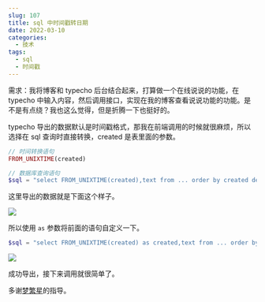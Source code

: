 ```yaml
---
slug: 107
title: sql 中时间戳转日期
date: 2022-03-10
categories: 
  - 技术
tags: 
  - sql
  - 时间戳
---
```





需求：我将博客和 typecho 后台结合起来，打算做一个在线说说的功能，在 typecho 中输入内容，然后调用接口，实现在我的博客查看说说功能的功能。是不是有点绕？我也这么觉得，但是折腾一下也挺好的。



typecho 导出的数据默认是时间戳格式，那我在前端调用的时候就很麻烦，所以选择在 sql 查询时直接转换，created 是表里面的参数。

```php
// 时间转换语句
FROM_UNIXTIME(created)
```

```php
// 数据库查询语句
$sql = "select FROM_UNIXTIME(created),text from ... order by created desc";
```

这里导出的数据就是下面这个样子。

![](https://imgurl.zishu.me/images/old/2022/03/10/bca1ba598bbfc240545a5ba9c194a115.png)

所以使用 `as` 参数将前面的语句自定义一下。

```php
$sql = "select FROM_UNIXTIME(created) as created,text from ... order by created desc";
```


![](https://imgurl.zishu.me/images/old/2022/03/10/2f2a51643ff08d48fdbf9eec5cf193c5.png)


成功导出，接下来调用就很简单了。

多谢[梦繁星](https://www.emoao.com/)的指导。